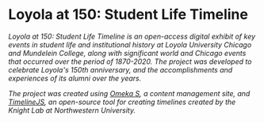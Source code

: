 # Loyola at 150: Student Life Timeline
*Loyola at 150: Student Life Timeline is an open-access digital exhibit of key events in student life and institutional history at Loyola University Chicago and Mundelein College, along with significant world and Chicago events that occurred over the period of 1870-2020. The project was developed to celebrate Loyola's 150th anniversary, and the accomplishments and experiences of its alumni over the years.*

*The project was created using [Omeka S](https://omeka.org/s/), a content management site, and [TimelineJS](https://timeline.knightlab.com/), an open-source tool for creating timelines created by the Knight Lab at Northwestern University.*

